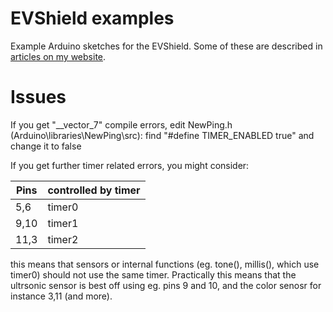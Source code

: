 # EVShield examples
Example Arduino sketches for the EVShield.
Some of these are described in [articles on my website](https://home.et.utwente.nl/slootenvanf/tag/evshield/).

# Issues
If you get "__vector_7" compile errors, edit NewPing.h (Arduino\libraries\NewPing\src): find "#define TIMER_ENABLED true" and change it to false

If you get further timer related errors, you might consider:

Pins | controlled by timer
-----|--------------------
5,6  | timer0
9,10 | timer1
11,3  | timer2

this means that sensors or internal functions (eg. tone(), millis(), which use timer0) should not use the same timer.
Practically this means that the ultrsonic sensor is best off using eg. pins 9 and 10,
and the color senosr for instance 3,11 (and more).

